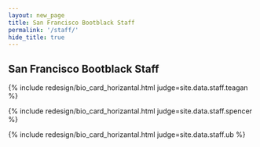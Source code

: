 ```yaml
---
layout: new_page
title: San Francisco Bootblack Staff
permalink: '/staff/'
hide_title: true
---
```


## San Francisco Bootblack Staff

<div class="mt-2" />

{% include redesign/bio_card_horizantal.html judge=site.data.staff.teagan %}

<!-- <div class="mt-2" />

{% include redesign/bio_card_horizantal.html judge=site.data.staff.angel %} -->

<div class="mt-2" />

{% include redesign/bio_card_horizantal.html judge=site.data.staff.spencer %}

<div class="mt-2" />

{% include redesign/bio_card_horizantal.html judge=site.data.staff.ub %}
